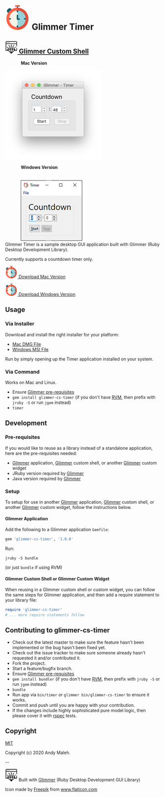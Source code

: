 # <img src="https://raw.githubusercontent.com/AndyObtiva/glimmer-cs-timer/master/images/glimmer-timer-logo.png" height=80 /> Glimmer Timer
## [<img src="https://raw.githubusercontent.com/AndyObtiva/glimmer/master/images/glimmer-logo-hi-res.png" height=40 /> Glimmer Custom Shell](https://github.com/AndyObtiva/glimmer#custom-shell-gem)

&nbsp;&nbsp;&nbsp;&nbsp;&nbsp;&nbsp;&nbsp;&nbsp;&nbsp;&nbsp;&nbsp;&nbsp;&nbsp;**Mac Version**

![glimmer-timer-screenshot](glimmer-timer-screenshot.png) 

&nbsp;&nbsp;&nbsp;&nbsp;&nbsp;&nbsp;&nbsp;&nbsp;&nbsp;&nbsp;&nbsp;&nbsp;&nbsp;**Windows Version**
<br>
<br>
<br>
&nbsp;&nbsp;&nbsp;&nbsp;&nbsp;&nbsp;&nbsp;&nbsp;&nbsp;&nbsp;&nbsp;&nbsp;&nbsp;![glimmer-timer-screenshot-windows](glimmer-timer-screenshot-windows.png)
<br>
Glimmer Timer is a sample desktop GUI application built with Glimmer (Ruby Desktop Development Library).

Currently supports a countdown timer only.

[<img src="https://raw.githubusercontent.com/AndyObtiva/glimmer-cs-timer/master/images/glimmer-timer-logo.png" height=40 /> Download Mac Version](https://www.dropbox.com/s/cfd0rsjfuy3gexe/Timer-1.0.0.dmg?dl=1)

[<img src="https://raw.githubusercontent.com/AndyObtiva/glimmer-cs-timer/master/images/glimmer-timer-logo.png" height=40 /> Download Windows Version](https://www.dropbox.com/s/z0auecd44crkn2l/Timer-1.0.0.msi?dl=1)

## Usage

### Via Installer

Download and install the right installer for your platform:
- [Mac DMG File](https://www.dropbox.com/s/cfd0rsjfuy3gexe/Timer-1.0.0.dmg?dl=1)
- [Windows MSI File](https://www.dropbox.com/s/z0auecd44crkn2l/Timer-1.0.0.msi?dl=1)

Run by simply opening up the Timer application installed on your system.

### Via Command

Works on Mac and Linux.

- Ensure [Glimmer pre-requisites](https://github.com/AndyObtiva/glimmer#pre-requisites)
- `gem install glimmer-cs-timer` (if you don't have [RVM](https://rvm.io), then prefix with `jruby -S` or run `jgem` instead)
- `timer`

## Development

### Pre-requisites

If you would like to reuse as a library instead of a standalone application, here are the pre-requisites needed:

- [Glimmer](https://github.com/AndyObtiva/glimmer) application, [Glimmer](https://github.com/AndyObtiva/glimmer) custom shell, or another [Glimmer](https://github.com/AndyObtiva/glimmer) custom widget
- JRuby version required by [Glimmer](https://github.com/AndyObtiva/glimmer)
- Java version required by [Glimmer](https://github.com/AndyObtiva/glimmer)

### Setup

To setup for use in another [Glimmer](https://github.com/AndyObtiva/glimmer) application, [Glimmer](https://github.com/AndyObtiva/glimmer) custom shell, or another [Glimmer](https://github.com/AndyObtiva/glimmer) custom widget, follow the instructions below.

#### Glimmer Application

Add the following to a Glimmer application `Gemfile`:

```ruby
gem 'glimmer-cs-timer', '1.0.0'
```

Run:

```
jruby -S bundle
```

(or just `bundle` if using RVM)

#### Glimmer Custom Shell or Glimmer Custom Widget

When reusing in a Glimmer custom shell or custom widget, you can follow the same steps for Glimmer application, and then add a require statement to your library file:

```ruby
require 'glimmer-cs-timer'
# ... more require statements follow
```
## Contributing to glimmer-cs-timer
 
- Check out the latest master to make sure the feature hasn't been implemented or the bug hasn't been fixed yet.
- Check out the issue tracker to make sure someone already hasn't requested it and/or contributed it.
- Fork the project.
- Start a feature/bugfix branch.
- Ensure [Glimmer pre-requisites](https://github.com/AndyObtiva/glimmer#pre-requisites)
- `gem install bundler` (if you don't have [RVM](https://rvm.io), then prefix with `jruby -S` or run `jgem` instead)
- `bundle`
- Run app via `bin/timer` or `glimmer bin/glimmer-cs-timer` to ensure it works.
- Commit and push until you are happy with your contribution.
- If the changes include highly sophisticated pure model logic, then please cover it with [rspec](https://github.com/rspec/rspec) tests.

## Copyright

[MIT](https://opensource.org/licenses/MIT)

Copyright (c) 2020 Andy Maleh.

--

[<img src="https://raw.githubusercontent.com/AndyObtiva/glimmer/master/images/glimmer-logo-hi-res.png" height=40 />](https://github.com/AndyObtiva/glimmer) Built with [Glimmer](https://github.com/AndyObtiva/glimmer) (Ruby Desktop Development GUI Library)

Icon made by <a href="https://www.flaticon.com/authors/freepik" title="Freepik">Freepik</a> from <a href="https://www.flaticon.com/" title="Flaticon"> www.flaticon.com</a>

